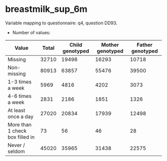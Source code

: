 # breastmilk_sup_6m
Variable mapping to questionnaire: q4, question DD93.
- Number of values:

| Value | Total | Child genotyped | Mother genotyped | Father genotyped |
| ----- | ----- | --------------- | ---------------- | ---------------- |
| Missing | 32710 | 19498 | 16293 | 10718 |
| Non-missing | 80913 | 63857 | 55476 | 39500 |
| 1-3 times a week | 5969 | 4816 | 4202 |3073 |
| 4-6 times a week | 2831 | 2186 | 1851 |1326 |
| At least once a day | 27020 | 20834 | 17939 |12498 |
| More than 1 check box filled in | 73 | 56 | 46 |28 |
| Never / seldom | 45020 | 35965 | 31438 |22575 |



